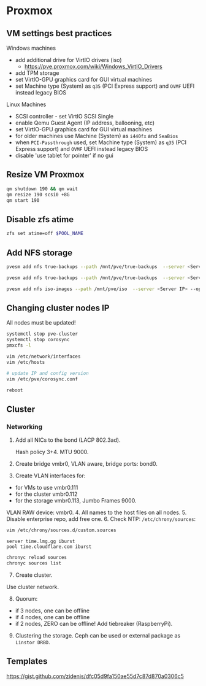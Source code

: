 # Proxmox

## VM settings best practices

Windows machines

* add additional drive for VirtIO drivers (iso)
  * <https://pve.proxmox.com/wiki/Windows_VirtIO_Drivers>
* add TPM storage
* set VirtIO-GPU graphics card for GUI virtual machines
* set Machine type (System) as `q35` (PCI Express support) and `OVMF` UEFI instead legacy BIOS

Linux Machines

* SCSI controller - set VirtIO SCSI Single
* enable Qemu Guest Agent (IP address, ballooning, etc)
* set VirtIO-GPU graphics card for GUI virtual machines
* for older machines use Machine (System) as `i440fx` and `SeaBios`
* when `PCI-Passthrough` used, set Machine type (System) as `q35` (PCI Express support) and `OVMF` UEFI instead legacy
  BIOS
* disable 'use tablet for pointer' if no gui

## Resize VM Proxmox

```sh
qm shutdown 190 && qm wait
qm resize 190 scsi0 +8G
qm start 190
```

## Disable zfs atime

```sh
zfs set atime=off $POOL_NAME
```

## Add NFS storage

```sh
pvesm add nfs true-backups --path /mnt/pve/true-backups  --server <Server IP> --options vers=4.2,nolock,tcp --export /mnt/main/Backup/pve1 --content images,iso,vztmpl,backup,rootdir

pvesm add nfs true-backups --path /mnt/pve/true-backups  --server <Server IP> --options vers=4.2,nolock,tcp --export /mnt/main/Backup/pve2 --content backup

pvesm add nfs iso-images --path /mnt/pve/iso  --server <Server IP> --options vers=4.2,nolock,tcp --export /mnt/main/iso --content iso
```

## Changing cluster nodes IP

All nodes must be updated!

```sh
systemctl stop pve-cluster
systemctl stop corosync
pmxcfs -l

vim /etc/network/interfaces
vim /etc/hosts

# update IP and config version
vim /etc/pve/corosync.conf

reboot
```

## Cluster

### Networking

1. Add all NICs to the bond (LACP 802.3ad).

    Hash policy 3+4. MTU 9000.

2. Create bridge vmbr0, VLAN aware, bridge ports: bond0.
3. Create VLAN interfaces for:

* for VMs to use vmbr0.111
* for the cluster vmbr0.112
* for the storage vmbr0.113, Jumbo Frames 9000.

VLAN RAW device: vmbr0.
4. All names to the host files on all nodes.
5. Disable enterprise repo, add free one.
6. Check NTP: `/etc/chrony/sources`:

```sh
vim /etc/chrony/sources.d/custom.sources
```

```config
server time.lmg.gg iburst
pool time.cloudflare.com iburst
```

```sh
chronyc reload sources
chronyc sources list
```

7. Create cluster.

Use cluster network.

8. Quorum:

* if 3 nodes, one can be offline
* if 4 nodes, one can be offline
* if 2 nodes, ZERO can be offline! Add tiebreaker (RaspberryPi).

9. Clustering the storage. Ceph can be used or external package as `Linstor DRBD`.
    [](https://linbit.com/blog/linstor-setup-proxmox-ve-volumes/)

## Templates

<https://gist.github.com/zidenis/dfc05d9fa150ae55d7c87d870a0306c5>
